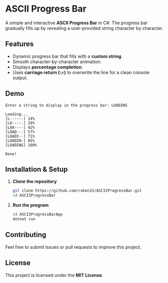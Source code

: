 # ASCII Progress Bar

A simple and interactive **ASCII Progress Bar** in C#. The progress bar gradually fills up by revealing a user-provided string character by character.

## Features
- Dynamic progress bar that fills with a **custom string**.
- Smooth character-by-character animation.
- Displays **percentage completion**.
- Uses **carriage return (`\r`)** to overwrite the line for a clean console output.

## Demo
```plaintext
Enter a string to display in the progress bar: LOADING

Loading...
[L------] 14%
[LO-----] 28%
[LOA----] 42%
[LOAD---] 57%
[LOADI--] 71%
[LOADIN-] 85%
[LOADING] 100%

Done!
```

## Installation & Setup
1. **Clone the repository**
   ```sh
   git clone https://github.com/raken15/ASCIIProgressBar.git
   cd ASCIIProgressBar
   ```

2. **Run the program**
   ```sh
   cd ASCIIProgressBarApp
   dotnet run
   ```

## Contributing
Feel free to submit issues or pull requests to improve this project.

## License
This project is licensed under the **MIT License**.
